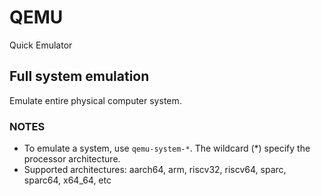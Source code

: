 # QEMU

Quick Emulator

## Full system emulation

Emulate entire physical computer system.

### NOTES

- To emulate a system, use `qemu-system-*`. The wildcard (\*) specify the processor architecture.
- Supported architectures: aarch64, arm, riscv32, riscv64, sparc, sparc64, x64\_64, etc

